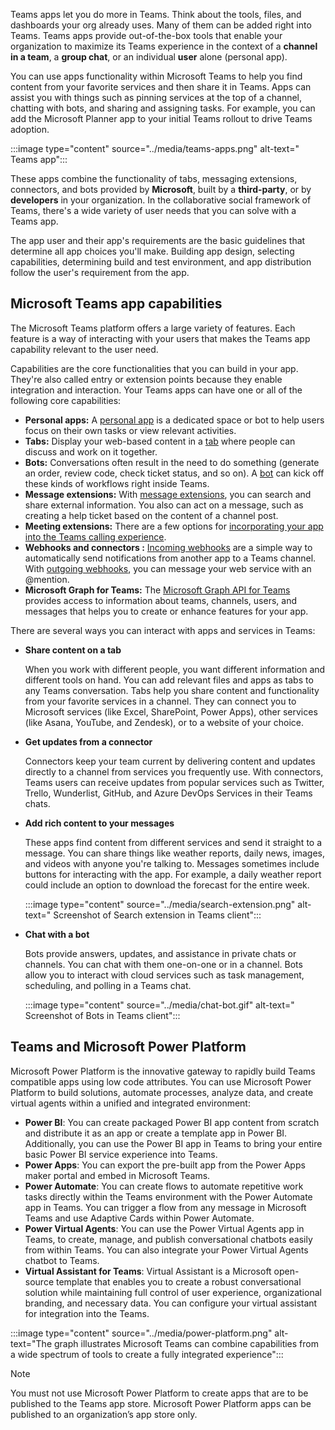 Teams apps let you do more in Teams. Think about the tools, files, and dashboards your org already uses. Many of them can be added right into Teams. Teams apps provide out-of-the-box tools that enable your organization to maximize its Teams experience in the context of a **channel in a team**, a **group chat**, or an individual **user** alone (personal app).   

You can use apps functionality within Microsoft Teams to help you find content from your favorite services and then share it in Teams. Apps can assist you with things such as pinning services at the top of a channel, chatting with bots, and sharing and assigning tasks. For example, you can add the Microsoft Planner app to your initial Teams rollout to drive Teams adoption.

:::image type="content" source="../media/teams-apps.png" alt-text=" Teams app":::

These apps combine the functionality of tabs, messaging extensions, connectors, and bots provided by **Microsoft**, built by a **third-party**, or by **developers** in your organization. In the collaborative social framework of Teams, there's a wide variety of user needs that you can solve with a Teams app.

The app user and their app's requirements are the basic guidelines that determine all app choices you'll make. Building app design, selecting capabilities, determining build and test environment, and app distribution follow the user's requirement from the app.

## Microsoft Teams app capabilities

The Microsoft Teams platform offers a large variety of features. Each feature is a way of interacting with your users that makes the Teams app capability relevant to the user need.

Capabilities are the core functionalities that you can build in your app. They're also called entry or extension points because they enable integration and interaction. Your Teams apps can have one or all of the following core capabilities:

-   **Personal apps:** A [personal app](/microsoftteams/platform/concepts/design/personal-apps?azure-portal=true) is a dedicated space or bot to help users focus on their own tasks or view relevant activities.
-   **Tabs:** Display your web-based content in a [tab](/microsoftteams/platform/tabs/what-are-tabs?azure-portal=true) where people can discuss and work on it together.
-   **Bots:** Conversations often result in the need to do something (generate an order, review code, check ticket status, and so on). A [bot](/microsoftteams/platform/bots/what-are-bots?azure-portal=true) can kick off these kinds of workflows right inside Teams.
-   **Message extensions:** With [message extensions](/microsoftteams/platform/messaging-extensions/what-are-messaging-extensions?azure-portal=true), you can search and share external information. You also can act on a message, such as creating a help ticket based on the content of a channel post.
-   **Meeting extensions:** There are a few options for [incorporating your app into the Teams calling experience](/microsoftteams/platform/apps-in-teams-meetings/design/designing-apps-in-meetings?azure-portal=true).
-   **Webhooks and connectors :** [Incoming webhooks](/microsoftteams/platform/webhooks-and-connectors/what-are-webhooks-and-connectors?azure-portal=true) are a simple way to automatically send notifications from another app to a Teams channel. With [outgoing webhooks](/microsoftteams/platform/webhooks-and-connectors/what-are-webhooks-and-connectors?azure-portal=true), you can message your web service with an @mention.
-   **Microsoft Graph for Teams:** The [Microsoft Graph API for Teams](/graph/teams-concept-overview?azure-portal=true) provides access to information about teams, channels, users, and messages that helps you to create or enhance features for your app.


There are several ways you can interact with apps and services in Teams:

* **Share content on a tab**

    When you work with different people, you want different information and different tools on hand. You can add relevant files and apps as tabs to any Teams conversation. Tabs help you share content and functionality from your favorite services in a channel. They can connect you to Microsoft services (like Excel, SharePoint, Power Apps), other services (like Asana, YouTube, and Zendesk), or to a website of your choice. 

* **Get updates from a connector**

    Connectors keep your team current by delivering content and updates directly to a channel from services you frequently use. With connectors, Teams users can receive updates from popular services such as Twitter, Trello, Wunderlist, GitHub, and Azure DevOps Services in their Teams chats.

* **Add rich content to your messages**

    These apps find content from different services and send it straight to a message. You can share things like weather reports, daily news, images, and videos with anyone you're talking to. Messages sometimes include buttons for interacting with the app. For example, a daily weather report could include an option to download the forecast for the entire week.

    :::image type="content" source="../media/search-extension.png" alt-text=" Screenshot of Search extension in Teams client":::

* **Chat with a bot**
    
    Bots provide answers, updates, and assistance in private chats or channels. You can chat with them one-on-one or in a channel. Bots allow you to interact with cloud services such as task management, scheduling, and polling in a Teams chat.
  
    :::image type="content" source="../media/chat-bot.gif" alt-text=" Screenshot of Bots in Teams client":::

## Teams and Microsoft Power Platform

Microsoft Power Platform is the innovative gateway to rapidly build Teams compatible apps using low code attributes. You can use Microsoft Power Platform to build solutions, automate processes, analyze data, and create virtual agents within a unified and integrated environment:
 
-   **Power BI**: You can create packaged Power BI app content from scratch and distribute it as an app or create a template app in Power BI. Additionally, you can use the Power BI app in Teams to bring your entire basic Power BI service experience into Teams.
-   **Power Apps**: You can export the pre-built app from the Power Apps maker portal and embed in Microsoft Teams.
-   **Power Automate**: You can create flows to automate repetitive work tasks directly within the Teams environment with the Power Automate app in Teams. You can trigger a flow from any message in Microsoft Teams and use Adaptive Cards within Power Automate.
-   **Power Virtual Agents**: You can use the Power Virtual Agents app in Teams, to create, manage, and publish conversational chatbots easily from within Teams. You can also integrate your Power Virtual Agents chatbot to Teams.
-   **Virtual Assistant for Teams**: Virtual Assistant is a Microsoft open-source template that enables you to create a robust conversational solution while maintaining full control of user experience, organizational branding, and necessary data. You can configure your virtual assistant for integration into the Teams.

:::image type="content" source="../media/power-platform.png" alt-text="The graph illustrates Microsoft Teams can combine capabilities from a wide spectrum of tools to create a fully integrated experience":::

> [!NOTE]
> You must not use Microsoft Power Platform to create apps that are to be published to the Teams app store. Microsoft Power Platform apps can be published to an organization’s app store only.